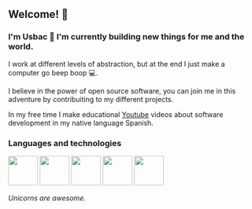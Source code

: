 ## Welcome! 👋

### I'm Usbac 🦄 I'm currently building new things for me and the world.

I work at different levels of abstraction, but at the end I just make a computer go beep boop 💻.

I believe in the power of open source software, you can join me in this adventure by contribuiting to my different projects.

In my free time I make educational [Youtube](https://www.youtube.com/channel/UCeUQR6IkewQvH8RCKng52Tw) videos about software development in my native language Spanish.

### Languages and technologies

<p>
    <img src="https://img.icons8.com/color/128/000000/c-programming.png" width="60"/>
    <img src="https://img.icons8.com/color/128/000000/java-coffee-cup-logo.png" width="60"/>
    <img src="https://img.icons8.com/officexs/128/000000/php-logo.png" width="60"/>
    <img src="https://img.icons8.com/color/128/000000/javascript.png" width="60"/>
    <img src="https://img.icons8.com/color/128/000000/nodejs.png" width="60"/>
</p>

_Unicorns are awesome._
